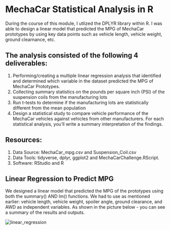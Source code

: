# MechaCar Statistical Analysis in R

During the course of this module, I utlized the DPLYR library within R. I was able to design a linear model that predicted the MPG of MechaCar prototypes by using key data points such as vehicle length, vehicle weight, ground clearnance, etc. 

## The analysis consisted of the following 4 deliverables:

1. Performing/creating a multiple linear regression analysis that identified and determined which variable in the dataset predicted the MPG of MechaCar Prototypes. 
2. Collecting summary statistics on the pounds per square inch (PSI) of the suspension coils from the manufacturing lots
3. Run t-tests to determine if the manufacturing lots are statistically different from the mean population
4. Design a statistical study to compare vehicle performance of the MechaCar vehicles against vehicles from other manufacturers. For each statistical analysis, you’ll write a summary interpretation of the findings.

## Resources:
1. Data Source: MechaCar_mpg.csv and Suspension_Coil.csv
2. Data Tools: tidyverse, dplyr, ggplot2 and MechaCarChallenge.RScript.
3. Software: RStudio and R

## Linear Regression to Predict MPG
We designed a linear model that predicted the MPG of the prototypes using both the summary() AND lm() functions. We had to use as mentioned earlier: vehicle length, vehicle weight, spoiler angle, ground clearance, and AWD as independent variables. As shown in the picture below - you can see a summary of the results and outputs.

![linear_regression](https://user-images.githubusercontent.com/102767530/194447883-42d182d4-9825-4326-a727-016f35b7824d.png)
